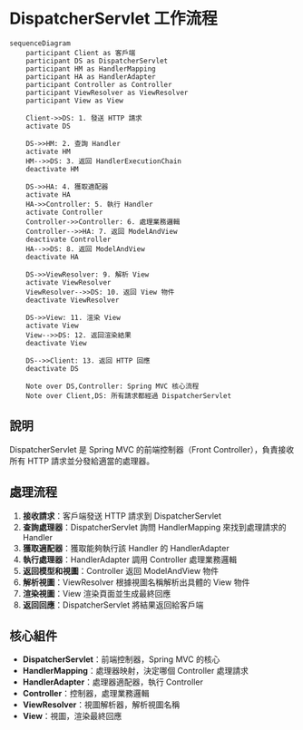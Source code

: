 # DispatcherServlet 工作流程

```mermaid
sequenceDiagram
    participant Client as 客戶端
    participant DS as DispatcherServlet
    participant HM as HandlerMapping
    participant HA as HandlerAdapter
    participant Controller as Controller
    participant ViewResolver as ViewResolver
    participant View as View

    Client->>DS: 1. 發送 HTTP 請求
    activate DS

    DS->>HM: 2. 查詢 Handler
    activate HM
    HM-->>DS: 3. 返回 HandlerExecutionChain
    deactivate HM

    DS->>HA: 4. 獲取適配器
    activate HA
    HA->>Controller: 5. 執行 Handler
    activate Controller
    Controller->>Controller: 6. 處理業務邏輯
    Controller-->>HA: 7. 返回 ModelAndView
    deactivate Controller
    HA-->>DS: 8. 返回 ModelAndView
    deactivate HA

    DS->>ViewResolver: 9. 解析 View
    activate ViewResolver
    ViewResolver-->>DS: 10. 返回 View 物件
    deactivate ViewResolver

    DS->>View: 11. 渲染 View
    activate View
    View-->>DS: 12. 返回渲染結果
    deactivate View

    DS-->>Client: 13. 返回 HTTP 回應
    deactivate DS

    Note over DS,Controller: Spring MVC 核心流程
    Note over Client,DS: 所有請求都經過 DispatcherServlet
```

## 說明

DispatcherServlet 是 Spring MVC 的前端控制器（Front Controller），負責接收所有 HTTP 請求並分發給適當的處理器。

## 處理流程

1. **接收請求**：客戶端發送 HTTP 請求到 DispatcherServlet
2. **查詢處理器**：DispatcherServlet 詢問 HandlerMapping 來找到處理請求的 Handler
3. **獲取適配器**：獲取能夠執行該 Handler 的 HandlerAdapter
4. **執行處理器**：HandlerAdapter 調用 Controller 處理業務邏輯
5. **返回模型和視圖**：Controller 返回 ModelAndView 物件
6. **解析視圖**：ViewResolver 根據視圖名稱解析出具體的 View 物件
7. **渲染視圖**：View 渲染頁面並生成最終回應
8. **返回回應**：DispatcherServlet 將結果返回給客戶端

## 核心組件

- **DispatcherServlet**：前端控制器，Spring MVC 的核心
- **HandlerMapping**：處理器映射，決定哪個 Controller 處理請求
- **HandlerAdapter**：處理器適配器，執行 Controller
- **Controller**：控制器，處理業務邏輯
- **ViewResolver**：視圖解析器，解析視圖名稱
- **View**：視圖，渲染最終回應
